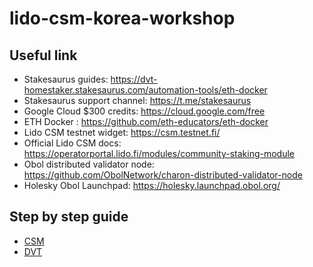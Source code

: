 # lido-csm-korea-workshop

## Useful link

- Stakesaurus guides: https://dvt-homestaker.stakesaurus.com/automation-tools/eth-docker
- Stakesaurus support channel: https://t.me/stakesaurus
- Google Cloud $300 credits: https://cloud.google.com/free
- ETH Docker : https://github.com/eth-educators/eth-docker
- Lido CSM testnet widget: https://csm.testnet.fi/
- Official Lido CSM docs: https://operatorportal.lido.fi/modules/community-staking-module
- Obol distributed validator node: https://github.com/ObolNetwork/charon-distributed-validator-node
- Holesky Obol Launchpad: https://holesky.launchpad.obol.org/

## Step by step guide

- [CSM](https://github.com/kim201212/lido-csm-korea-workshop/blob/main/CSM/README.md)
- [DVT](https://github.com/kim201212/lido-csm-korea-workshop/blob/main/README.md)
